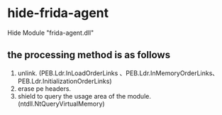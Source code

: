 # hide-frida-agent
Hide Module "frida-agent.dll"
## the processing method is as follows
1. unlink. (PEB.Ldr.InLoadOrderLinks 、PEB.Ldr.InMemoryOrderLinks、PEB.Ldr.InitializationOrderLinks)
2. erase pe headers.
3. shield to query the usage area of the module. (ntdll.NtQueryVirtualMemory)
